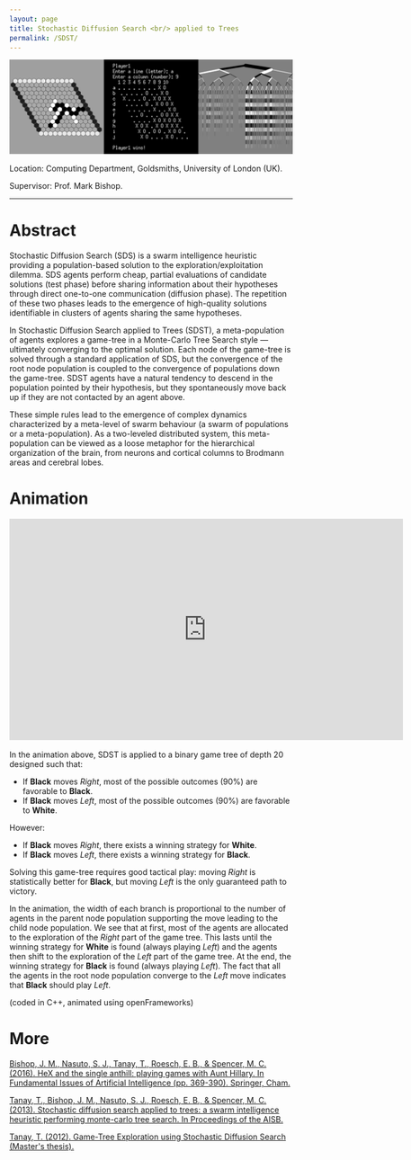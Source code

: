 ```yaml
---
layout: page
title: Stochastic Diffusion Search <br/> applied to Trees
permalink: /SDST/
---
```


<img width="700" src="/img/gameTree.png">

Location: Computing Department, Goldsmiths, University of London (UK).

Supervisor: Prof. Mark Bishop.

<hr>

<h1> Abstract </h1>

Stochastic Diffusion Search (SDS) is a swarm intelligence heuristic providing a population-based solution to the exploration/exploitation dilemma. SDS agents perform cheap, 
partial evaluations of candidate solutions (test phase) before sharing information about their hypotheses through direct one-to-one communication (diffusion phase).
The repetition of these two phases leads to the emergence of high-quality solutions identifiable in clusters of agents sharing the same hypotheses. 

In Stochastic Diffusion Search applied to Trees (SDST), a meta-population of agents explores a game-tree in a Monte-Carlo Tree Search style &mdash; ultimately converging to the 
optimal solution. Each node of the game-tree is solved through a standard application of SDS, but the convergence of the root node population is coupled to the convergence 
of populations down the game-tree. SDST agents have a natural tendency to descend in the population pointed by their hypothesis, but they spontaneously move back up if they are
not contacted by an agent above.

These simple rules lead to the emergence of complex dynamics characterized by a meta-level of swarm behaviour (a swarm of populations or a meta-population).
As a two-leveled distributed system, this meta-population can be viewed as a loose metaphor for the hierarchical organization of the brain, 
from neurons and cortical columns to Brodmann areas and cerebral lobes.  

<h1> Animation </h1>

<iframe src="https://www.youtube.com/embed/gK1Pm0hozrw?rel=0&amp;controls=0&amp;showinfo=0" width="700" height="394" frameborder="0" allowfullscreen="allowfullscreen"></iframe>

<br/>

In the animation above, SDST is applied to a binary game tree of depth 20 designed such that:
<ul>
 	<li>If <strong>Black</strong> moves <em>Right</em>, most of the possible outcomes (90%) are favorable to <strong>Black</strong>.</li>
 	<li>If <strong>Black</strong> moves <em>Left</em>, most of the possible outcomes (90%) are favorable to <strong>White</strong>.</li>
</ul>
However:
<ul>
 	<li>If <strong>Black</strong> moves <em>Right</em>, there exists a winning strategy for <strong>White</strong>.</li>
 	<li>If <strong>Black</strong> moves <em>Left</em>, there exists a winning strategy for <strong>Black</strong>.</li>
</ul>

Solving this game-tree requires good tactical play: moving <em>Right</em> is statistically better for <strong>Black</strong>, 
but moving <em>Left</em> is the only guaranteed path to victory.

In the animation, the width of each branch is proportional to the number of agents in the parent node population supporting the move leading to the child node population. 
We see that at first, most of the agents are allocated to the exploration of the <em>Right</em> part of the game tree. This lasts until the winning strategy for 
<strong>White</strong> is found (always playing <em>Left</em>) and the agents then shift to the exploration of the <em>Left</em> part of the game tree. At the end, the 
winning strategy for <strong>Black</strong> is found (always playing <em>Left</em>). The fact that all the agents in the root node population converge to the <em>Left</em> 
move indicates that <strong>Black</strong> should play <em>Left</em>.

(coded in C++, animated using openFrameworks)

<h1> More </h1>

<a href="{{ site.baseurl }}/documents/bishop2016hex.pdf"> Bishop, J. M., Nasuto, S. J., Tanay, T., Roesch, E. B., & Spencer, M. C. (2016). HeX and the single anthill: playing games with Aunt Hillary. In Fundamental Issues of Artificial Intelligence (pp. 369-390). Springer, Cham.</a>

<a href="{{ site.baseurl }}/documents/tanay2013stochastic.pdf"> Tanay, T., Bishop, J. M., Nasuto, S. J., Roesch, E. B., & Spencer, M. C. (2013). Stochastic diffusion search applied to trees: a swarm intelligence heuristic performing monte-carlo tree search. In Proceedings of the AISB. </a>

<a href="{{ site.baseurl }}/documents/dissertation.pdf"> Tanay, T. (2012). Game-Tree Exploration using Stochastic Diffusion Search (Master's thesis). </a>

